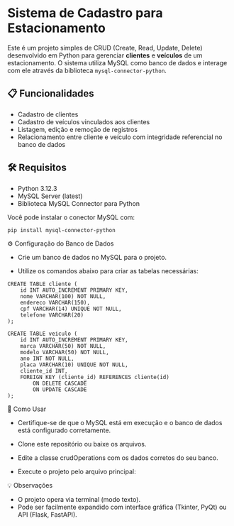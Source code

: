 # Sistema de Cadastro para Estacionamento

Este é um projeto simples de CRUD (Create, Read, Update, Delete) desenvolvido em Python para gerenciar **clientes** e **veículos** de um estacionamento. O sistema utiliza MySQL como banco de dados e interage com ele através da biblioteca `mysql-connector-python`.

## 📋 Funcionalidades

- Cadastro de clientes
- Cadastro de veículos vinculados aos clientes
- Listagem, edição e remoção de registros
- Relacionamento entre cliente e veículo com integridade referencial no banco de dados

## 🛠 Requisitos

- Python 3.12.3
- MySQL Server (latest)
- Biblioteca MySQL Connector para Python

Você pode instalar o conector MySQL com:

```bash
pip install mysql-connector-python
```
⚙️ Configuração do Banco de Dados

- Crie um banco de dados no MySQL para o projeto.

- Utilize os comandos abaixo para criar as tabelas necessárias:

```
CREATE TABLE cliente (
    id INT AUTO_INCREMENT PRIMARY KEY,
    nome VARCHAR(100) NOT NULL,
    endereco VARCHAR(150),
    cpf VARCHAR(14) UNIQUE NOT NULL,
    telefone VARCHAR(20)
);

CREATE TABLE veiculo (
    id INT AUTO_INCREMENT PRIMARY KEY,
    marca VARCHAR(50) NOT NULL,
    modelo VARCHAR(50) NOT NULL,
    ano INT NOT NULL,
    placa VARCHAR(10) UNIQUE NOT NULL,
    cliente_id INT,
    FOREIGN KEY (cliente_id) REFERENCES cliente(id)
        ON DELETE CASCADE
        ON UPDATE CASCADE
);
```

🚀 Como Usar

- Certifique-se de que o MySQL está em execução e o banco de dados está configurado corretamente.
    
- Clone este repositório ou baixe os arquivos.

- Edite a classe crudOperations com os dados corretos do seu banco.

- Execute o projeto pelo arquivo principal:

💡 Observações

- O projeto opera via terminal (modo texto).
- Pode ser facilmente expandido com interface gráfica (Tkinter, PyQt) ou API (Flask, FastAPI).